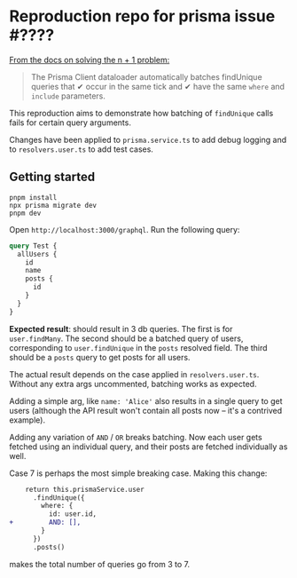 # Reproduction repo for prisma issue #????

[From the docs on solving the n + 1 problem:](https://www.prisma.io/docs/orm/prisma-client/queries/query-optimization-performance#solving-n1-in-graphql-with-findunique-and-prisma-clients-dataloader)

> The Prisma Client dataloader automatically batches findUnique queries that ✔ occur in the same tick and ✔ have the same `where` and `include` parameters.

This reproduction aims to demonstrate how batching of `findUnique` calls fails for certain query arguments.

Changes have been applied to `prisma.service.ts` to add debug logging and to `resolvers.user.ts` to add test cases.

## Getting started

```
pnpm install
npx prisma migrate dev
pnpm dev
```

Open `http://localhost:3000/graphql`. Run the following query:

```graphql
query Test {
  allUsers {
    id
    name
    posts {
      id
    }
  }
}
```

**Expected result**: should result in 3 db queries. The first is for `user.findMany`. The second should be a batched query of users, corresponding to `user.findUnique` in the `posts` resolved field. The third should be a `posts` query to get posts for all users.

The actual result depends on the case applied in `resolvers.user.ts`. Without any extra args uncommented, batching works as expected.

Adding a simple arg, like `name: 'Alice'` also results in a single query to get users (although the API result won't contain all posts now – it's a contrived example).

Adding any variation of `AND` / `OR` breaks batching. Now each user gets fetched using an individual query, and their posts are fetched individually as well.

Case 7 is perhaps the most simple breaking case. Making this change:

```diff
    return this.prismaService.user
      .findUnique({
        where: {
          id: user.id,
+         AND: [],
        }
      })
      .posts()
```

makes the total number of queries go from 3 to 7.

